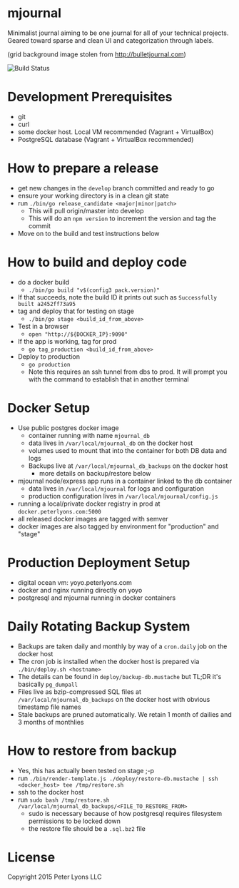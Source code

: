 # mjournal

Minimalist journal aiming to be one journal for all of your technical projects. Geared toward sparse and clean UI and categorization through labels.

(grid background image stolen from http://bulletjournal.com)

![Build Status](https://api.travis-ci.org/focusaurus/mjournal.svg)
# Development Prerequisites

- git
- curl
- some docker host. Local VM recommended (Vagrant + VirtualBox)
- PostgreSQL database (Vagrant + VirtualBox recommended)

# How to prepare a release

- get new changes in the `develop` branch committed and ready to go
- ensure your working directory is in a clean git state
- run `./bin/go release_candidate <major|minor|patch>`
  - This will pull origin/master into develop
  - This will do an `npm version` to increment the version and tag the commit
- Move on to the build and test instructions below

# How to build and deploy code

- do a docker build
  - `./bin/go build "v$(config3 pack.version)"`
- If that succeeds, note the build ID it prints out such as `Successfully built a2452ff73a95`
- tag and deploy that for testing on stage
  - `./bin/go stage <build_id_from_above>`
- Test in a browser
  - `open "http://${DOCKER_IP}:9090"`
- If the app is working, tag for prod
  - `go tag_production <build_id_from_above>`
- Deploy to production
  - `go production`
  - Note this requires an ssh tunnel from dbs to prod. It will prompt you with the command to establish that in another terminal

# Docker Setup

- Use public postgres docker image
  - container running with name `mjournal_db`
  - data lives in `/var/local/mjournal_db` on the docker host
  - volumes used to mount that into the container for both DB data and logs
  - Backups live at `/var/local/mjournal_db_backups` on the docker host
    - more details on backup/restore below
- mjournal node/express app runs in a container linked to the db container
  - data lives in `/var/local/mjournal` for logs and configuration
  - production configuration lives in `/var/local/mjournal/config.js`
- running a local/private docker registry in prod at `docker.peterlyons.com:5000`
- all released docker images are tagged with semver
- docker images are also tagged by environment for "production" and "stage"

# Production Deployment Setup

- digital ocean vm: yoyo.peterlyons.com
- docker and nginx running directly on yoyo
- postgresql and mjournal running in docker containers

# Daily Rotating Backup System

- Backups are taken daily and monthly by way of a `cron.daily` job on the docker host
- The cron job is installed when the docker host is prepared via `./bin/deploy.sh <hostname>`
- The details can be found in `deploy/backup-db.mustache` but TL;DR it's basically `pg_dumpall`
- Files live as bzip-compressed SQL files at `/var/local/mjournal_db_backups` on the docker host with obvious timestamp file names
- Stale backups are pruned automatically. We retain 1 month of dailies and 3 months of monthlies

# How to restore from backup

- Yes, this has actually been tested on stage ;-p
- run `./bin/render-template.js ./deploy/restore-db.mustache | ssh <docker_host> tee /tmp/restore.sh`
- ssh to the docker host
- run `sudo bash /tmp/restore.sh /var/local/mjournal_db_backups/<FILE_TO_RESTORE_FROM>`
  - sudo is necessary because of how postgresql requires filesystem permissions to be locked down
  - the restore file should be a `.sql.bz2` file

# License

Copyright 2015 Peter Lyons LLC
